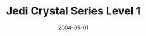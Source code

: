 ---
mission_id: jclevel1
editorsChoice:
title: "Jedi Crystal Series Level 1"
authors: 
    - "James Milne"
date: 2004-05-01
filename: "jclevel1.zip"
description: "Recently, a mining facility on the planet Terrak VI unearthed an ancient citadel containing manuscripts of what appears to be writings about a Jedi Crystal. Even as we speak, the Empire is translating and encoding the manuscripts to the facility's central mainframe. Gain access to the base and find the main computer, make a copy of the information on a tape and leave with little evidence you were there."
cover:
levelReplaced:	SECBASE
difficulty: no
bm:	yes
fme: yes
wax: yes
three_do: yes
voc: no
gmd: no
vue: no
lfd: no
base: "New level from scratch" 
editors: "Dark Forge, DF BM Converter, DF WAX/FME Converter"

---